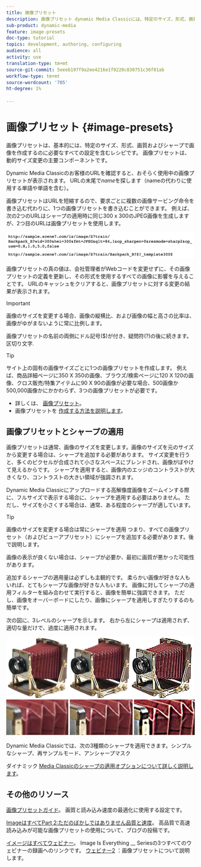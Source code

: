```yaml
---
title: 画像プリセット
description: 画像プリセット dynamic Media Classicには、特定のサイズ、形式、画質およびシャープで画像を作成するのに必要なすべての設定が含まれています。 画像プリセットは、動的サイズ変更の主要コンポーネントです。 ダイナミックメディアクラシックでURLを表示すると、画像プリセットが使用中かどうかを簡単に確認できます。 画像プリセットの概要、その用途、画像プリセットの作成方法について説明します。
sub-product: dynamic-media
feature: image-presets
doc-type: tutorial
topics: development, authoring, configuring
audience: all
activity: use
translation-type: tm+mt
source-git-commit: 5eeeb197f9a2ee4216e1f9220c830751c36f01ab
workflow-type: tm+mt
source-wordcount: '705'
ht-degree: 1%

---
```



# 画像プリセット {#image-presets}

画像プリセットは、基本的には、特定のサイズ、形式、画質およびシャープで画像を作成するのに必要なすべての設定を含むレシピです。 画像プリセットは、動的サイズ変更の主要コンポーネントです。

Dynamic Media Classicのお客様のURLを確認すると、おそらく使用中の画像プリセットが表示されます。 URLの末尾で$name$を探します（nameの代わりに使用する単語や単語を含む）。

画像プリセットはURLを短縮するので、要求ごとに複数の画像サービング命令を書き込む代わりに、1つの画像プリセットを書き込むことができます。 例えば、次の2つのURLはシャープの適用時に同じ300 x 300のJPEG画像を生成しますが、2つ目のURLは画像プリセットを使用します。

![画像](assets/image-presets/image-preset-2.png)

画像プリセットの真の値は、会社管理者がWebコードを変更せずに、その画像プリセットの定義を更新し、その形式を使用するすべての画像に影響を与えることです。 URLのキャッシュをクリアすると、画像プリセットに対する変更の結果が表示されます。

>[!IMPORTANT]
>
>画像のサイズを変更する場合、画像の縦横比、および画像の幅と高さの比率は、画像がゆがまないように常に比例します。

画像プリセットの名前の両側にドル記号($)が付き、疑問符(?)の後に続きます。 区切り文字.

>[!TIP]
>
>サイト上の固有の画像サイズごとに1つの画像プリセットを作成します。 例えば、商品詳細ページに350 X 350の画像、ブラウズ/検索ページに120 X 120の画像、クロス販売/特集アイテムに90 X 90の画像が必要な場合、500画像か500,000画像かにかかわらず、3つの画像プリセットが必要です。

- 詳しくは、 [画像プリセット](https://docs.adobe.com/content/help/en/dynamic-media-classic/using/image-sizing/setting-image-presets.html)。
- 画像プリセットを [作成する方法を説明します](https://docs.adobe.com/content/help/en/dynamic-media-classic/using/image-sizing/setting-image-presets.html#creating-an-image-preset)。

## 画像プリセットとシャープの適用

画像プリセットは通常、画像のサイズを変更します。画像のサイズを元のサイズから変更する場合は、シャープを追加する必要があります。 サイズ変更を行うと、多くのピクセルが合成されて小さなスペースにブレンドされ、画像がぼやけて見えるからです。 シャープを適用すると、画像内のエッジのコントラストが大きくなり、コントラストの大きい領域が強調されます。

Dynamic Media Classicにアップロードする高解像度画像をズームインする際に、フルサイズで表示する場合に、シャープを適用する必要はありません。 ただし、サイズを小さくする場合は、通常、ある程度のシャープが適しています。

>[!TIP]
>
>画像のサイズを変更する場合は常にシャープを適用 つまり、すべての画像プリセット（およびビューアプリセット）にシャープを追加する必要があります。後で説明します。
>
>画像の表示が良くない場合は、シャープが必要か、最初に画質が悪かった可能性があります。

追加するシャープの適用量は必ずしも主観的です。 柔らかい画像が好きな人もいれば、とてもシャープな画像が好きな人もいます。 画像に対してシャープの適用フィルターを組み合わせて実行すると、画像を簡単に強調できます。 ただし、画像をオーバーボードにしたり、画像にシャープを適用しすぎたりするのも簡単です。

次の図に、3レベルのシャープを示します。 右から左にシャープは適用されず、適切な量だけで、過度に適用されます。

![画像](assets/image-presets/image-presets-1.jpg)

Dynamic Media Classicでは、次の3種類のシャープを適用できます。シンプルなシャープ、再サンプルモード、アンシャープマスク

ダイナミック [Media Classicのシャープの適用オプションについて詳しく説明します](https://docs.adobe.com/content/help/en/dynamic-media-classic/using/master-files/sharpening-image.html#sharpening_an_image)。

## その他のリソース

[画像プリセットガイド](https://www.adobe.com/content/dam/www/us/en/experience-manager/pdfs/dynamic-media-image-preset-guide.pdf)。 画質と読み込み速度の最適化に使用する設定です。

[ImageはすべてPart 2:ただのぼかしではありません品質と速度](https://theblog.adobe.com/image-is-everything-part-2-its-never-just-a-blur-quality-versus-speed/)。 高品質で高速読み込みが可能な画像プリセットの使用について、ブログの投稿です。

[イメージはすべてウェビナー](https://dynamicmediaseries2019.enterprise.adobeevents.com/)。 Image Is Everything __ Seriesの3つすべてのウェビナーの録画へのリンクです。 [ウェビナー2](https://seminars.adobeconnect.com/p6lqaotpjnd3) ：画像プリセットについて説明します。
